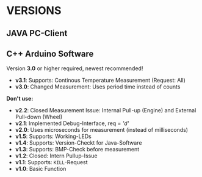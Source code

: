 # VERSIONS

## JAVA PC-Client

## C++ Arduino Software
  Version **3.0** or higher required, newest recommended!  

  * **v3.1**: Supports: Continous Temperature Measurement (Request: All)  
  * **v3.0**: Changed Measurement: Uses period time instead of counts  
  
  **Don't use:**  
  * **v2.2**: Closed Measurement Issue: Internal Pull-up (Engine) and External Pull-down (Wheel)  
  * **v2.1**: Implemented Debug-Interface, req = *'d'*  
  * **v2.0**: Uses microseconds for measurement (instead of milliseconds)  
  * **v1.5**: Supports: Working-LEDs
  * **v1.4**: Supports: Version-Checkt for Java-Software
  * **v1.3**: Supports: BMP-Check before measurement
  * **v1.2**: Closed: Intern Pullup-Issue  
  * **v1.1**: Supports: `KILL`-Request  
  * **v1.0**: Basic Function  
  
